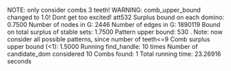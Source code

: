 NOTE: only consider combs 3 teeth! 
WARNING: comb_upper_bound changed to 1.0! Dont get too excited! 
att532
Surplus bound on each domino: 0.7500 
Number of nodes in G: 2446 
Number of edges in G: 1890119 
Bound on total surplus of stable sets: 1.7500 
Pattern upper bound: 530 
. Note: now consider all possible patterns, since number of teeth<=9
Comb surplus upper bound (<1): 1.5000 
Running find_handle: 10 times 
Number of candidate_dom considered 10 
Combs found: 1 
Total running time: 23.26916 seconds